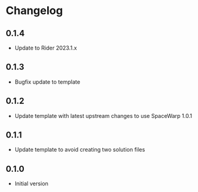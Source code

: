 # Changelog

## 0.1.4
- Update to Rider 2023.1.x

## 0.1.3
- Bugfix update to template

## 0.1.2
- Update template with latest upstream changes to use SpaceWarp 1.0.1

## 0.1.1
- Update template to avoid creating two solution files

## 0.1.0
- Initial version